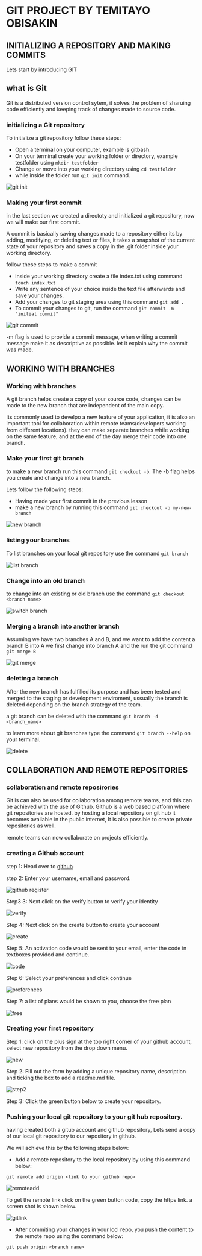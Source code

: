 # GIT PROJECT BY TEMITAYO OBISAKIN

## INITIALIZING A REPOSITORY AND MAKING COMMITS

Lets start by introducing GIT

## what is Git 

Git is a distributed version control sytem, it solves the problem of sharuing code efficiently and keeping track of changes made to source code.

### initializing a Git repository

To initialize a git repository follow these steps:

- Open a terminal on your computer, example is gitbash.
- On your terminal create your working folder or directory, example testfolder using `mkdir testfolder`
- Change or move into your working directory using `cd testfolder`
- while inside the folder run `git init` command.

![git init](./image/git%20init.jpg)

### Making your first commit 

in the last section we created a directoty and initialized a git repository, now we will make our first commit.

A commit is basically saving changes made to a repository either its by adding, modifying, or deleting text or files, it takes a snapshot of the current state of your repository and saves a copy in the .git folder inside your working directory.

follow these steps to make a commit
- inside your working directory create a file index.txt using command `touch index.txt`
- Write any sentence of your choice inside the text file afterwards and save your changes.
- Add your chsnges to git staging area using this command `git add .`
- To commit your changes to git, run the command `git commit -m "initial commit"`

![git commit](./image/git%20commit.jpg)

-m flag is used to provide a commit message, when writing a commit message make it as descriptive as possible. let it explain why the commit was made.

## WORKING WITH BRANCHES

### Working with branches
A git branch helps create a copy of your source code, changes can be made to the new branch that are independent of the main copy.

Its commonly used to develpo a new feature of your application, it is also an important tool for collaboration within remote teams(developers working from different locations). they can make separate branches while working on the same feature, and at the end of the day merge their code into one branch.

### Make your first git branch 
to make a new branch run this command `git checkout -b`. The -b flag helps you create and change into a new branch.

Lets follow the following steps:
- Having made your first commit in the previous lesson
- make a new branch by running this command `git checkout -b my-new-branch`

![new branch](./image/new%20branch.jpg)

### listing your branches

To list branches on your local git repository use the command `git branch`

![list branch](./image/list%20branch.jpg)

### Change into an old branch 

to change into an existing or old branch use the command `git checkout <branch name>`

![switch branch](./image/switch%20branch.jpg)

### Merging a branch into another branch

Assuming we have two branches A and B, and we want to add the content a branch B into A we first change into branch A and the run the git command `git merge B`

![git merge](./image/git%20merge.jpg)

### deleting a branch 

After the new branch has fulfilled its purpose and has been tested and merged to the staging or development enviroment, ussually the branch is deleted depending on the branch strategy of the team.

a git branch can be deleted with the command `git branch -d <branch_name>`

to learn more about git branches type the command `git branch --help` on your terminal.

![delete](./image/delete%20branch.jpg)

## COLLABORATION AND REMOTE REPOSITORIES

### collaboration and remote reposirories 

Git is can also be used for collaboration among remote teams, and this can be achieved with the use of Github. Github is a web based platform where git repositories are hosted. by hosting a local repository on git hub it becomes available in the public internet, It is also possible to create private repositories as well.

remote teams can now collaborate on projects efficiently.

### creating a Github account 

step 1: Head over to [github](https://github.com/)

step 2: Enter your username, email and password.

![github register](./image/git%20email%20signin.jpg)

Step3 3: Next click on the verify button to verify your identity

![verify](./image/verify.jpg)

Step 4: Next click on the create button to create your account 

![create](./image/create%20account.jpg)

Step 5: An activation code would be sent to your email, enter the code in textboxes provided and continue.

![code](./image/email%20confirmation.jpg)

Step 6: Select your preferences and click continue

![preferences](./image/prefrences.jpg)

Step 7: a list of plans would be shown to you, choose the free plan

![free](./image/free.jpg)

### Creating your first repository

Step 1: click on the plus sign at the top right corner of your github account, select new repository from the drop down menu.

![new](./image/step1.jpg)

Step 2: Fill out the form by adding a unique repository name, description and ticking the box to add a readme.md file.

![step2](./image/step2.jpg)

Step 3: Click the green button below to create your repository.

### Pushing your local git repository to your git hub repository.

having created both a gitub account and github repository, Lets send a copy of our local git repository to our repository in github. 

We will achieve this by the following steps below:
- Add a remote repository to the local repository by using this command below:

`git remote add origin <link to your github repo>`

![remoteadd](./image/remoteadd.jpg)

To get the remote link click on the green button code, copy the https link. a screen shot is shown below.

![gitlink](./image/gitlink.jpg)

- After commiting your changes in your locl repo, you push the content to the remote repo using the command below:

`git push origin <branch name>`




